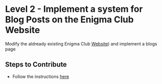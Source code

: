 # Level 2 - Implement a system for Blog Posts on the Enigma Club Website
Modify the aldready existing Enigma Club [Website](https://github.com/dipyamanroy/enigma-lander)) and implement a blogs page
## Steps to Contribute
+ Follow the instructions [here](https://github.com/dipyamanroy/enigma-lander)
